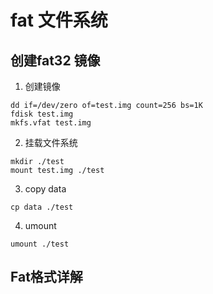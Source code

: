 # fat 文件系统

## 创建fat32 镜像

1. 创建镜像

```shell
dd if=/dev/zero of=test.img count=256 bs=1K
fdisk test.img
mkfs.vfat test.img
```

2. 挂载文件系统

```shell
mkdir ./test
mount test.img ./test
```

3. copy data

```shell
cp data ./test
```

4. umount

```shell
umount ./test
```

## Fat格式详解



